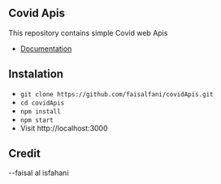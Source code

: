 ## Covid Apis

This repository contains simple Covid web Apis

- [Documentation](https://arcane-chamber-95694.herokuapp.com/)

## Instalation

- `git clone https://github.com/faisalfani/covidApis.git`
- `cd covidApis`
- `npm install`
- `npm start`
- Visit http://localhost:3000

## Credit

--faisal al isfahani
